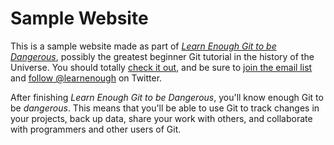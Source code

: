 # Sample Website

This is a sample website made as part of [*Learn Enough Git to be Dangerous*](http://learnenough.com/git-tutorial), possibly the greatest beginner Git tutorial in the history of the Universe. You should totally [check it out](http://learnenough.com/git-tutorial), and be sure to [join the email list](http://learnenough.com/#email_list) and [follow @learnenough](http://twitter.com/learnenough) on Twitter.

After finishing *Learn Enough Git to be Dangerous*, you'll know enough Git to be *dangerous*. This means that you'll be able to use Git to track changes in your projects, back up data, share your work with others, and collaborate with programmers and other users of Git.